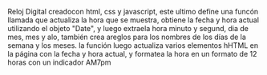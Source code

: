 Reloj Digital creadocon html, css y javascript, este ultimo define una funcón llamada que actualiza la hora que se muestra, obtiene la fecha y hora actual utilizando el objeto "Date", y  luego extraela hora minuto y segund, dia de mes, mes y  alo, también crea areglos para los nombres de los días de la semana y los meses. la función luego actualiza varios elementos hHTML en la página con la fecha y hora actual, y formatea la hora en un formato de 12 horas con un indicador AM7pm

